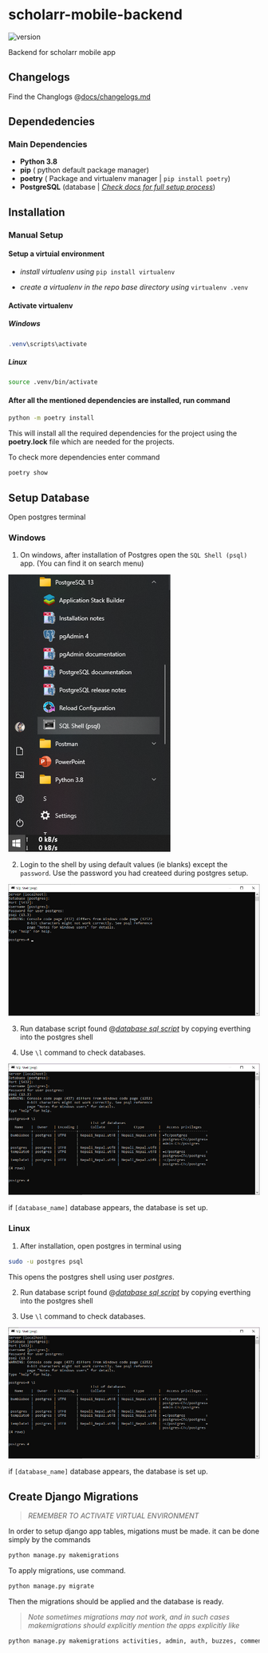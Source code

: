 # scholarr-mobile-backend

![version](https://img.shields.io/badge/version-0.1.4-blue)

Backend for scholarr mobile app

## Changelogs

Find the Changlogs @[docs/changelogs.md](docs/changelogs.md)

## Dependedencies

### Main Dependencies

* **Python 3.8**
* **pip** ( python default package manager)
* **poetry** ( Package and virtualenv manager | `pip install poetry`)
* **PostgreSQL** (database | *[Check docs for full setup process](docs/database_setup.md)*)

## Installation

### Manual Setup

#### Setup a virtuial environment

* *install virtualenv using* `pip install virtualenv`

* *create a virtualenv in the repo base directory using* `virtualenv .venv`

#### Activate virtualenv

##### Windows

```ps1
.venv\scripts\activate
```

##### Linux

```sh
source .venv/bin/activate
```

#### After all the mentioned dependencies are installed, run command

```sh
python -m poetry install
```

This will install all the required dependencies for the project using the **poetry.lock** file which are needed for the projects.  
  
To check more dependencies enter command

```sh
poetry show
```

## Setup Database

Open postgres terminal

### Windows

1. On windows, after installation of Postgres open the `SQL Shell (psql)` app. (You can find it on search menu)

![Start SQL Shell](docs/images/start-psql.png)

2. Login to the shell by using default values (ie blanks) except the `password`. Use the password you had createed during postgres setup.

![SQL Shell](docs/images/psql.png)

3. Run database script found @*[database sql script](scripts/database.sql)* by copying everthing into the postgres shell

4. Use `\l` command to check databases.

![SQL Shell Databases](docs/images/databases.png)

if `[database_name]` database appears, the database is set up.

### Linux

1. After installation, open postgres in terminal using

```sh
sudo -u postgres psql
```

This opens the postgres shell using user *postgres*.

2. Run database script found @*[database sql script](scripts/database.sql)* by copying everthing into the postgres shell

3. Use `\l` command to check databases.

![SQL Shell Databases](docs/images/databases.png)

if `[database_name]` database appears, the database is set up.

## Create Django Migrations

> *REMEMBER TO ACTIVATE VIRTUAL ENVIRONMENT*

In order to setup django app tables, migations must be made. it can be done simply by the commands

```sh
python manage.py makemigrations
```

To apply migrations, use command.

```sh
python manage.py migrate
```

Then the migrations should be applied and the database is ready.

> *Note sometimes migrations may not work, and in such cases makemigrations should explicitly mention the apps explicitly like*

```sh
python manage.py makemigrations activities, admin, auth, buzzes, comments, connections, contenttypes, feeds, notifications, profiles, sessions, token_blacklist, user
```
